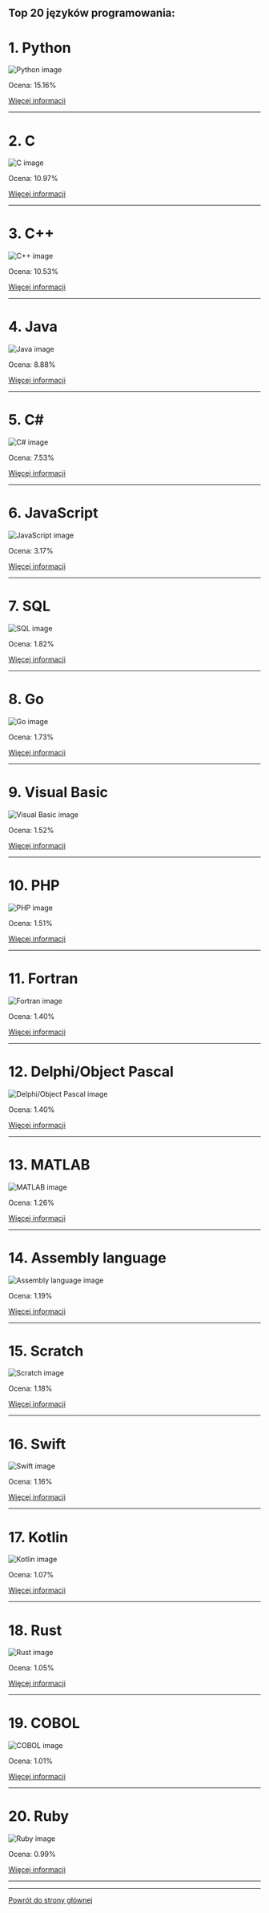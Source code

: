 ## Top 20 języków programowania: 
 
# **1. Python** 

 ![Python image](https://www.tiobe.com/wp-content/themes/tiobe/tiobe-index/images/Python.png) 
 
Ocena: 15.16%
 
 [Więcej informacji](sites/Python.md)
 
---
 
# **2. C** 

 ![C image](https://www.tiobe.com/wp-content/themes/tiobe/tiobe-index/images/C.png) 
 
Ocena: 10.97%
 
 [Więcej informacji](sites/C.md)
 
---
 
# **3. C++** 

 ![C++ image](https://www.tiobe.com/wp-content/themes/tiobe/tiobe-index/images/C__.png) 
 
Ocena: 10.53%
 
 [Więcej informacji](sites/C++.md)
 
---
 
# **4. Java** 

 ![Java image](https://www.tiobe.com/wp-content/themes/tiobe/tiobe-index/images/Java.png) 
 
Ocena: 8.88%
 
 [Więcej informacji](sites/Java.md)
 
---
 
# **5. C#** 

 ![C# image](https://www.tiobe.com/wp-content/themes/tiobe/tiobe-index/images/C_.png) 
 
Ocena: 7.53%
 
 [Więcej informacji](sites/C#.md)
 
---
 
# **6. JavaScript** 

 ![JavaScript image](https://www.tiobe.com/wp-content/themes/tiobe/tiobe-index/images/JavaScript.png) 
 
Ocena: 3.17%
 
 [Więcej informacji](sites/JavaScript.md)
 
---
 
# **7. SQL** 

 ![SQL image](https://www.tiobe.com/wp-content/themes/tiobe/tiobe-index/images/SQL.png) 
 
Ocena: 1.82%
 
 [Więcej informacji](sites/SQL.md)
 
---
 
# **8. Go** 

 ![Go image](https://www.tiobe.com/wp-content/themes/tiobe/tiobe-index/images/Go.png) 
 
Ocena: 1.73%
 
 [Więcej informacji](sites/Go.md)
 
---
 
# **9. Visual Basic** 

 ![Visual Basic image](https://www.tiobe.com/wp-content/themes/tiobe/tiobe-index/images/Visual_Basic.png) 
 
Ocena: 1.52%
 
 [Więcej informacji](sites/Visual_Basic.md)
 
---
 
# **10. PHP** 

 ![PHP image](https://www.tiobe.com/wp-content/themes/tiobe/tiobe-index/images/PHP.png) 
 
Ocena: 1.51%
 
 [Więcej informacji](sites/PHP.md)
 
---
 
# **11. Fortran** 

 ![Fortran image](https://www.tiobe.com/wp-content/themes/tiobe/tiobe-index/images/Fortran.png) 
 
Ocena: 1.40%
 
 [Więcej informacji](sites/Fortran.md)
 
---
 
# **12. Delphi/Object Pascal** 

 ![Delphi/Object Pascal image](https://www.tiobe.com/wp-content/themes/tiobe/tiobe-index/images/Delphi_Object_Pascal.png) 
 
Ocena: 1.40%
 
 [Więcej informacji](sites/Object_Pascal.md)
 
---
 
# **13. MATLAB** 

 ![MATLAB image](https://www.tiobe.com/wp-content/themes/tiobe/tiobe-index/images/MATLAB.png) 
 
Ocena: 1.26%
 
 [Więcej informacji](sites/MATLAB.md)
 
---
 
# **14. Assembly language** 

 ![Assembly language image](https://www.tiobe.com/wp-content/themes/tiobe/tiobe-index/images/Assembly_language.png) 
 
Ocena: 1.19%
 
 [Więcej informacji](sites/Assembly_language.md)
 
---
 
# **15. Scratch** 

 ![Scratch image](https://www.tiobe.com/wp-content/themes/tiobe/tiobe-index/images/Scratch.png) 
 
Ocena: 1.18%
 
 [Więcej informacji](sites/Scratch.md)
 
---
 
# **16. Swift** 

 ![Swift image](https://www.tiobe.com/wp-content/themes/tiobe/tiobe-index/images/Swift.png) 
 
Ocena: 1.16%
 
 [Więcej informacji](sites/Swift.md)
 
---
 
# **17. Kotlin** 

 ![Kotlin image](https://www.tiobe.com/wp-content/themes/tiobe/tiobe-index/images/Kotlin.png) 
 
Ocena: 1.07%
 
 [Więcej informacji](sites/Kotlin.md)
 
---
 
# **18. Rust** 

 ![Rust image](https://www.tiobe.com/wp-content/themes/tiobe/tiobe-index/images/Rust.png) 
 
Ocena: 1.05%
 
 [Więcej informacji](sites/Rust.md)
 
---
 
# **19. COBOL** 

 ![COBOL image](https://www.tiobe.com/wp-content/themes/tiobe/tiobe-index/images/COBOL.png) 
 
Ocena: 1.01%
 
 [Więcej informacji](sites/COBOL.md)
 
---
 
# **20. Ruby** 

 ![Ruby image](https://www.tiobe.com/wp-content/themes/tiobe/tiobe-index/images/Ruby.png) 
 
Ocena: 0.99%
 
 [Więcej informacji](sites/Ruby.md)
 
---
 

 
---
 
 [Powrót do strony głównej](index.md)